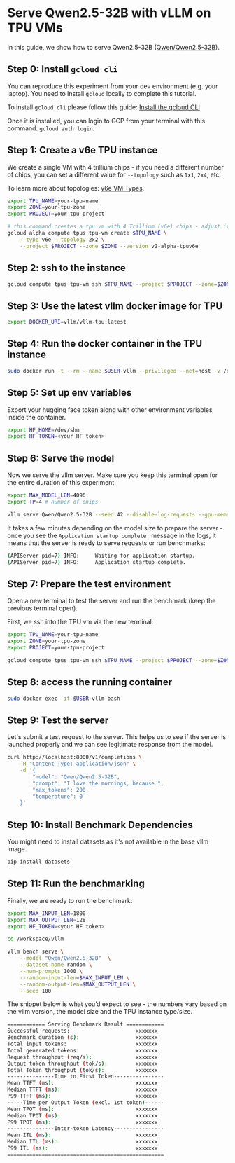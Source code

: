 # Serve Qwen2.5-32B with vLLM on TPU VMs

In this guide, we show how to serve Qwen2.5-32B ([Qwen/Qwen2.5-32B](https://huggingface.co/Qwen/Qwen2.5-32B)).

## Step 0: Install `gcloud cli`

You can reproduce this experiment from your dev environment (e.g. your laptop). You need to install `gcloud` locally to complete this tutorial.

To install `gcloud cli` please follow this guide: [Install the gcloud CLI](https://cloud.google.com/sdk/docs/install#mac)

Once it is installed, you can login to GCP from your terminal with this command: `gcloud auth login`.

## Step 1: Create a v6e TPU instance

We create a single VM with 4 trillium chips - if you need a different number of chips, you can set a different value for `--topology` such as `1x1`, `2x4`, etc.

To learn more about topologies: [v6e VM Types](https://cloud.google.com/tpu/docs/v6e#vm-types).

```bash
export TPU_NAME=your-tpu-name
export ZONE=your-tpu-zone 
export PROJECT=your-tpu-project

# this command creates a tpu vm with 4 Trillium (v6e) chips - adjust it to suit your needs
gcloud alpha compute tpus tpu-vm create $TPU_NAME \
    --type v6e --topology 2x2 \
    --project $PROJECT --zone $ZONE --version v2-alpha-tpuv6e
```

## Step 2: ssh to the instance

```bash
gcloud compute tpus tpu-vm ssh $TPU_NAME --project $PROJECT --zone=$ZONE
```

## Step 3: Use the latest vllm docker image for TPU

```bash
export DOCKER_URI=vllm/vllm-tpu:latest
```

## Step 4: Run the docker container in the TPU instance

```bash
sudo docker run -t --rm --name $USER-vllm --privileged --net=host -v /dev/shm:/dev/shm --shm-size 10gb -p 8000:8000 --entrypoint /bin/bash -it ${DOCKER_URI}
```

## Step 5: Set up env variables

Export your hugging face token along with other environment variables inside the container.

```bash
export HF_HOME=/dev/shm
export HF_TOKEN=<your HF token>
```

## Step 6: Serve the model

Now we serve the vllm server. Make sure you keep this terminal open for the entire duration of this experiment.

```bash
export MAX_MODEL_LEN=4096
export TP=4 # number of chips

vllm serve Qwen/Qwen2.5-32B --seed 42 --disable-log-requests --gpu-memory-utilization 0.98 --max-num-batched-tokens 2048 --max-num-seqs 128 --tensor-parallel-size $TP --max-model-len $MAX_MODEL_LEN
```

It takes a few minutes depending on the model size to prepare the server - once you see the `Application startup complete.` message in the logs, it means that the server is ready to serve requests or run benchmarks:

```bash
(APIServer pid=7) INFO:     Waiting for application startup.
(APIServer pid=7) INFO:     Application startup complete.
```

## Step 7: Prepare the test environment

Open a new terminal to test the server and run the benchmark (keep the previous terminal open).

First, we ssh into the TPU vm via the new terminal:

```bash
export TPU_NAME=your-tpu-name
export ZONE=your-tpu-zone
export PROJECT=your-tpu-project

gcloud compute tpus tpu-vm ssh $TPU_NAME --project $PROJECT --zone=$ZONE
```

## Step 8: access the running container

```bash
sudo docker exec -it $USER-vllm bash
```

## Step 9: Test the server

Let's submit a test request to the server. This helps us to see if the server is launched properly and we can see legitimate response from the model.

```bash
curl http://localhost:8000/v1/completions \
    -H "Content-Type: application/json" \
    -d '{
        "model": "Qwen/Qwen2.5-32B",
        "prompt": "I love the mornings, because ",
        "max_tokens": 200,
        "temperature": 0
    }'
```

## Step 10: Install Benchmark Dependencies

You might need to install datasets as it's not available in the base vllm image.

```bash
pip install datasets
```

## Step 11:  Run the benchmarking

Finally, we are ready to run the benchmark:

```bash
export MAX_INPUT_LEN=1800
export MAX_OUTPUT_LEN=128
export HF_TOKEN=<your HF token>

cd /workspace/vllm

vllm bench serve \
    --model "Qwen/Qwen2.5-32B"  \
    --dataset-name random \
    --num-prompts 1000 \
    --random-input-len=$MAX_INPUT_LEN \
    --random-output-len=$MAX_OUTPUT_LEN \
    --seed 100
```

The snippet below is what you’d expect to see - the numbers vary based on the vllm version, the model size and the TPU instance type/size.

```bash
============ Serving Benchmark Result ============
Successful requests:                     xxxxxxx 
Benchmark duration (s):                  xxxxxxx 
Total input tokens:                      xxxxxxx 
Total generated tokens:                  xxxxxxx 
Request throughput (req/s):              xxxxxxx 
Output token throughput (tok/s):         xxxxxxx 
Total Token throughput (tok/s):          xxxxxxx 
---------------Time to First Token----------------
Mean TTFT (ms):                          xxxxxxx  
Median TTFT (ms):                        xxxxxxx  
P99 TTFT (ms):                           xxxxxxx  
-----Time per Output Token (excl. 1st token)------
Mean TPOT (ms):                          xxxxxxx   
Median TPOT (ms):                        xxxxxxx   
P99 TPOT (ms):                           xxxxxxx   
---------------Inter-token Latency----------------
Mean ITL (ms):                           xxxxxxx   
Median ITL (ms):                         xxxxxxx   
P99 ITL (ms):                            xxxxxxx   
==================================================
```
